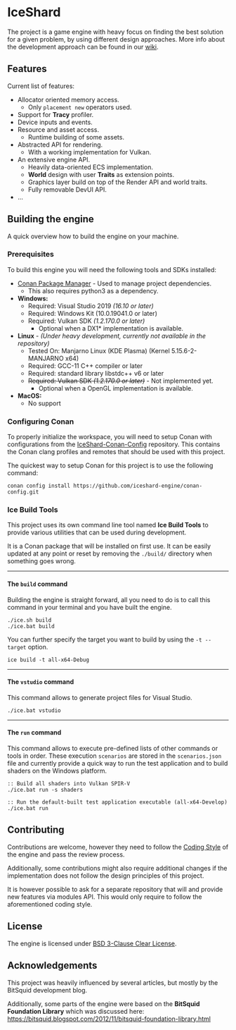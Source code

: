 # IceShard

The project is a game engine with heavy focus on finding the best solution for a given problem, by using different design approaches.
More info about the development approach can be found in our [wiki](https://github.com/iceshard-engine/engine/wiki).

## Features

Current list of features:
* Allocator oriented memory access.
    * Only `placement new` operators used.
* Support for **Tracy** profiler.
* Device inputs and events.
* Resource and asset access.
    * Runtime building of some assets.
* Abstracted API for rendering.
    * With a working implementation for Vulkan.
* An extensive engine API.
    * Heavily data-oriented ECS implementation.
    * **World** design with user **Traits** as extension points.
    * Graphics layer build on top of the Render API and world traits.
    * Fully removable DevUI API.
* ...

## Building the engine

A quick overview how to build the engine on your machine.

### Prerequisites
To build this engine you will need the following tools and SDKs installed:
* [Conan Package Manager](https://conan.io/) - Used to manage project dependencies.
    * This also requires python3 as a dependency.
* **Windows:**
    * Required: Visual Studio 2019 _(16.10 or later)_
    * Required: Windows Kit (10.0.19041.0 or later)
    * Required: Vulkan SDK _(1.2.170.0 or later)_
        * Optional when a DX1* implementation is available.
* **Linux** - _(Under heavy development, currently not available in the repository)_
    * Tested On: Manjarno Linux (KDE Plasma) (Kernel 5.15.6-2-MANJARNO x64)
    * Required: GCC-11 C++ compiler or later
    * Required: standard library libstdc++ v6 or later
    * ~~Required: Vulkan SDK _(1.2.170.0 or later)_~~ - Not implemented yet.
        * Optional when a OpenGL implementation is available.
* **MacOS:**
    * No support

### Configuring Conan

To properly initialize the workspace, you will need to setup Conan with configurations from the [IceShard-Conan-Config](https://github.com/iceshard-engine/conan-config.git) repository.
This contains the Conan clang profiles and remotes that should be used with this project.

The quickest way to setup Conan for this project is to use the following command:

```
conan config install https://github.com/iceshard-engine/conan-config.git
```

### Ice Build Tools

This project uses its own command line tool named **Ice Build Tools** to provide various utilities that can be used during development.

It is a Conan package that will be installed on first use. It can be easily updated at any point or reset by removing the `./build/` directory when something goes wrong.

---
#### The `build` command

Building the engine is straight forward, all you need to do is to call this command in your terminal and you have built the engine.

    ./ice.sh build
    ./ice.bat build

You can further specify the target you want to build by using the `-t --target` option.

    ice build -t all-x64-Debug

---
#### The `vstudio` command

This command allows to generate project files for Visual Studio.

    ./ice.bat vstudio

---
#### The `run` command

This command allows to execute pre-defined lists of other commands or tools in order. These execution `scenarios` are stored in the `scenarios.json` file and currently provide a quick way to run the test application and to build shaders on the Windows platform.

    :: Build all shaders into Vulkan SPIR-V
    ./ice.bat run -s shaders

    :: Run the default-built test application executable (all-x64-Develop)
    ./ice.bat run


## Contributing

Contributions are welcome, however they need to follow the
[Coding Style](https://github.com/iceshard-engine/coding-style) of the engine and pass the review process.

Additionally, some contributions might also require additional changes if the implementation does not follow the design principles of this project.

It is however possible to ask for a separate repository that will and provide new features via modules API. This would only require to follow the aforementioned coding style.


## License

The engine is licensed under [BSD 3-Clause Clear License](https://github.com/iceshard-engine/engine/blob/master/LICENSE).

## Acknowledgements

This project was heavily influenced by several articles, but mostly by the BitSquid development blog.

Additionally, some parts of the engine were based on the **BitSquid Foundation Library** which was discussed here:
https://bitsquid.blogspot.com/2012/11/bitsquid-foundation-library.html
